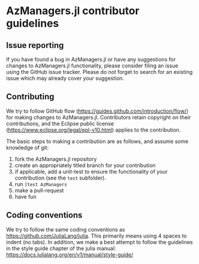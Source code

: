 # AzManagers.jl contributor guidelines

## Issue reporting
If you have found a bug in AzManagers.jl or have any suggestions for changes to
AzManagers.jl functionality, please consider filing an issue using the GitHub
issue tracker.  Please do not forget to search for an existing issue
which may already cover your suggestion.

## Contributing
We try to follow GitHub flow (https://guides.github.com/introduction/flow/) for
making changes to AzManagers.jl.  Contributors retain copyright on their
contributions, and the Eclipse public license
(https://www.eclipse.org/legal/epl-v10.html) applies to the contribution.

The basic steps to making a contribution are as follows, and assume some knowledge of
git:
  1. fork the AzManagers.jl repository
  2. create an appropriately titled branch for your contribution
  3. if applicable, add a unit-test to ensure the functionality of your contribution
  (see the `test` subfolder).
  4. run `]test AzManagers`
  5. make a pull-request
  6. have fun

## Coding conventions
We try to follow the same coding conventions as https://github.com/JuliaLang/julia.
This primarily means using 4 spaces to indent (no tabs).  In addition, we make a
best attempt to follow the guidelines in the style guide chapter of the julia
manual: https://docs.julialang.org/en/v1/manual/style-guide/